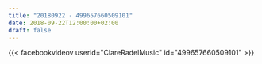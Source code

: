 ```yaml
---
title: "20180922 - 499657660509101"
date: 2018-09-22T12:00:00+02:00
draft: false
---
```


{{< facebookvideov userid="ClareRadelMusic" id="499657660509101" >}}